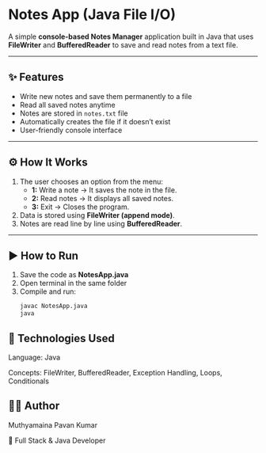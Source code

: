 # Notes App (Java File I/O)

A simple **console-based Notes Manager** application built in Java that uses **FileWriter** and **BufferedReader** to save and read notes from a text file.

---

## ✨ Features
- Write new notes and save them permanently to a file  
- Read all saved notes anytime  
- Notes are stored in `notes.txt` file  
- Automatically creates the file if it doesn’t exist  
- User-friendly console interface  

---

## ⚙️ How It Works
1. The user chooses an option from the menu:  
   - **1:** Write a note → It saves the note in the file.  
   - **2:** Read notes → It displays all saved notes.  
   - **3:** Exit → Closes the program.  
2. Data is stored using **FileWriter (append mode)**.  
3. Notes are read line by line using **BufferedReader**.

---

## ▶️ How to Run
1. Save the code as **NotesApp.java**  
2. Open terminal in the same folder  
3. Compile and run:
   ```bash
   javac NotesApp.java
   java 
   
## 🧰 Technologies Used
Language: Java

Concepts: FileWriter, BufferedReader, Exception Handling, Loops, Conditionals

## 👨‍💻 Author

Muthyamaina Pavan Kumar

💼 Full Stack & Java Developer
